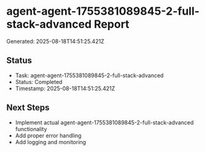 # agent-agent-1755381089845-2-full-stack-advanced Report

Generated: 2025-08-18T14:51:25.421Z

## Status
- Task: agent-agent-1755381089845-2-full-stack-advanced
- Status: Completed
- Timestamp: 2025-08-18T14:51:25.421Z

## Next Steps
- Implement actual agent-agent-1755381089845-2-full-stack-advanced functionality
- Add proper error handling
- Add logging and monitoring
